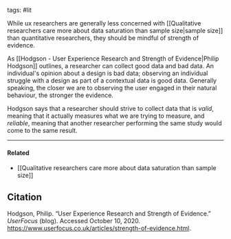 tags: #lit

While ux researchers are generally less concerned with [[Qualitative researchers care more about data saturation than sample size|sample size]] than quantitative researchers, they should be mindful of strength of evidence. 

As [[Hodgson - User Experience Research and Strength of Evidence|Philip Hodgson]] outlines, a researcher can collect good data and bad data. An individual's opinion about a design is bad data; observing an individual struggle with a design as part of a contextual data is good data. Generally speaking, the closer we are to observing the user engaged in their natural behaviour, the stronger the evidence.

Hodgson says that a researcher should strive to collect data that is *valid*, meaning that it actually measures what we are trying to measure, and *reliable*, meaning that another researcher performing the same study would come to the same result. 


---
#### Related
- [[Qualitative researchers care more about data saturation than sample size]]

## Citation
Hodgson, Philip. “User Experience Research and Strength of Evidence.” *UserFocus* (blog). Accessed October 10, 2020. https://www.userfocus.co.uk/articles/strength-of-evidence.html.
